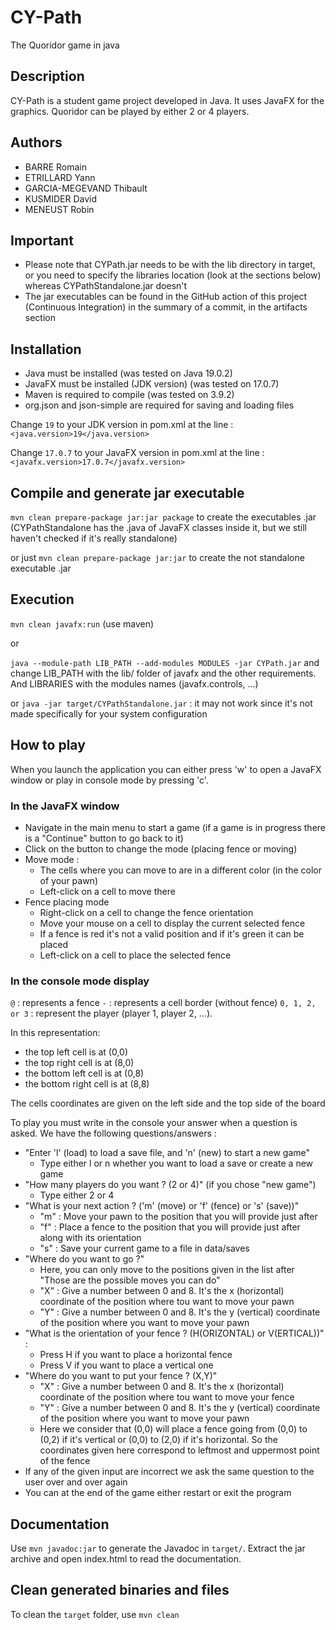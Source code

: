 # CY-Path

The Quoridor game in java

## Description

CY-Path is a student game project developed in Java. It uses JavaFX for the graphics. 
Quoridor can be played by either 2 or 4 players.

## Authors

* BARRE Romain
* ETRILLARD Yann
* GARCIA-MEGEVAND Thibault
* KUSMIDER David
* MENEUST Robin

## Important

- Please note that CYPath.jar needs to be with the lib directory in target, or you need to specify the libraries location (look at the sections below) whereas CYPathStandalone.jar doesn't
- The jar executables can be found in the GitHub action of this project (Continuous Integration) in the summary of a commit, in the artifacts section

## Installation

- Java must be installed (was tested on Java 19.0.2)
- JavaFX must be installed (JDK version) (was tested on 17.0.7)
- Maven is required to compile (was tested on 3.9.2)
- org.json and json-simple are required for saving and loading files

Change `19` to your JDK version in pom.xml at the line :
`<java.version>19</java.version>`

Change `17.0.7` to your JavaFX version in pom.xml at the line :
`<javafx.version>17.0.7</javafx.version>`


## Compile and generate jar executable

`mvn clean prepare-package jar:jar package` to create the executables .jar (CYPathStandalone has the .java of JavaFX classes inside it, but we still haven't checked if it's really standalone)

or just `mvn clean prepare-package jar:jar` to create the not standalone executable .jar

## Execution

`mvn clean javafx:run` (use maven)

or

`java --module-path LIB_PATH --add-modules MODULES -jar CYPath.jar` and change LIB_PATH with the lib/ folder of javafx and the other requirements. And LIBRARIES with the modules names (javafx.controls, ...)

or `java -jar target/CYPathStandalone.jar` : it may not work since it's not made specifically for your system configuration

## How to play

When you launch the application you can either press 'w' to open a JavaFX window or play in console mode by pressing 'c'.

### In the JavaFX window

- Navigate in the main menu to start a game (if a game is in progress there is a "Continue" button to go back to it)
- Click on the button to change the mode (placing fence or moving)
- Move mode :
    - The cells where you can move to are in a different color (in the color of your pawn)
    - Left-click on a cell to move there
- Fence placing mode
    - Right-click on a cell to change the fence orientation
    - Move your mouse on a cell to display the current selected fence
    - If a fence is red it's not a valid position and if it's green it can be placed
    - Left-click on a cell to place the selected fence

### In the console mode display

`@` : represents a fence
`-` : represents a cell border (without fence)
`0, 1, 2, or 3` : represent the player (player 1, player 2, ...).

In this representation:
- the top left cell is at (0,0)
- the top right cell is at (8,0)
- the bottom left cell is at (0,8)
- the bottom right cell is at (8,8)

The cells coordinates are given on the left side and the top side of the board

To play you must write in the console your answer when a question is asked. We have the following questions/answers :

- "Enter 'l' (load) to load a save file, and 'n' (new) to start a new game"
    - Type either l or n whether you want to load a save or create a new game
- "How many players do you want ? (2 or 4)" (if you chose "new game")
    - Type either 2 or 4
- "What is your next action ? ('m' (move) or 'f' (fence) or 's' (save))"
    - "m" : Move your pawn to the position that you will provide just after
    - "f" : Place a fence to the position that you will provide just after along with its orientation
    - "s" : Save your current game to a file in data/saves
- "Where do you want to go ?"
    - Here, you can only move to the positions given in the list after "Those are the possible moves you can do"
    - "X" : Give a number between 0 and 8. It's the x (horizontal) coordinate of the position where tou want to move your pawn
    - "Y" : Give a number between 0 and 8. It's the y (vertical) coordinate of the position where you want to move your pawn
- "What is the orientation of your fence ? (H(ORIZONTAL) or V(ERTICAL))" : 
    - Press H if you want to place a horizontal fence
    - Press V if you want to place a vertical one
- "Where do you want to put your fence ? (X,Y)"
    - "X" : Give a number between 0 and 8. It's the x (horizontal) coordinate of the position where tou want to move your fence
    - "Y" : Give a number between 0 and 8. It's the y (vertical) coordinate of the position where you want to move your pawn
    - Here we consider that (0,0) will place a fence going from (0,0) to (0,2) if it's vertical or (0,0) to (2,0) if it's horizontal. So the coordinates given here correspond to leftmost and uppermost point of the fence
- If any of the given input are incorrect we ask the same question to the user over and over again
- You can at the end of the game either restart or exit the program

## Documentation

Use `mvn javadoc:jar` to generate the Javadoc in `target/`.
Extract the jar archive and open index.html to read the documentation.

## Clean generated binaries and files

To clean the `target` folder, use `mvn clean`
